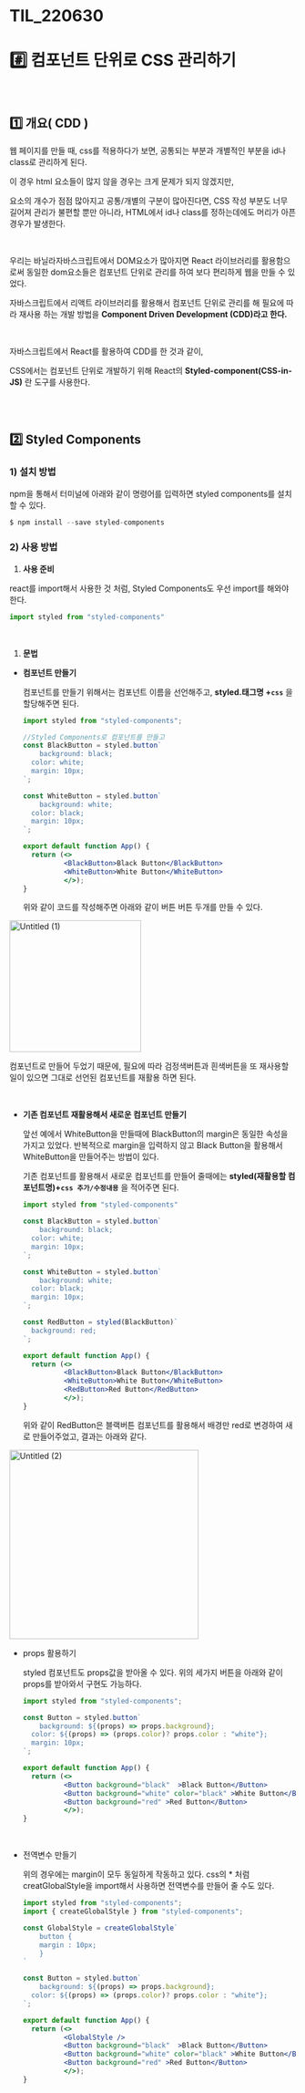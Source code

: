 # TIL_220630

# #️⃣ 컴포넌트 단위로 CSS 관리하기

<br>

## 1️⃣ 개요( CDD )

웹 페이지를 만들 때, css를 적용하다가 보면, 공통되는 부분과 개별적인 부분을 id나 class로 관리하게 된다.

이 경우 html 요소들이 많지 않을 경우는 크게 문제가 되지 않겠지만,

요소의 개수가 점점 많아지고 공통/개별의 구분이 많아진다면, CSS 작성 부분도 너무 길어져 관리가 불편할 뿐만 아니라, HTML에서 id나 class를 정하는데에도 머리가 아픈 경우가 발생한다.

<br>

우리는 바닐라자바스크립트에서 DOM요소가 많아지면 React 라이브러리를 활용함으로써 동일한 dom요소들은 컴포넌트 단위로 관리를 하여 보다 편리하게 웹을 만들 수 있었다.

자바스크립트에서 리액트 라이브러리를 활용해서 컴포넌트 단위로 관리를 해 필요에 따라 재사용 하는 개발 방법을 **Component Driven Development (CDD)라고 한다.**

<br>

자바스크립트에서 React를 활용하여 CDD를 한 것과 같이, 

CSS에서는 컴포넌트 단위로 개발하기 위해 React의 **Styled-component(CSS-in-JS)** 란 도구를 사용한다.

<br><br>

## 2️⃣ ****Styled Components****

### 1) 설치 방법

npm을 통해서 터미널에 아래와 같이 명령어를 입력하면 styled components를 설치할 수 있다.

```jsx
$ npm install --save styled-components
```

### 2) 사용 방법

1. **사용 준비**

react를  import해서 사용한 것 처럼, Styled Components도 우선 import를 해와야 한다.

```jsx
import styled from "styled-components"
```

<br>

1. **문법**
- **컴포넌트 만들기**
    
    컴포넌트를 만들기 위해서는 컴포넌트 이름을 선언해주고, **styled.태그명 +`css`** 을 할당해주면 된다.
    
    ```jsx
    import styled from "styled-components";
    
    //Styled Components로 컴포넌트를 만들고
    const BlackButton = styled.button`
    	background: black;
      color: white;
      margin: 10px;
    `;
    
    const WhiteButton = styled.button`
    	background: white;
      color: black;
      margin: 10px;
    `;
    
    export default function App() {
      return (<>
              <BlackButton>Black Button</BlackButton>
              <WhiteButton>White Button</WhiteButton>
              </>);
    }
    ```
    
    위와 같이 코드를 작성해주면 아래와 같이 버튼 버튼 두개를 만들 수 있다.
    

<img width="231" alt="Untitled (1)" src="https://user-images.githubusercontent.com/103102946/176673035-1f1c56e5-dad5-4a7f-b866-a0bb59f3874a.png">

컴포넌트로 만들어 두었기 때문에, 필요에 따라 검정색버튼과 흰색버튼을 또 재사용할 일이 있으면 그대로 선언된 컴포넌트를 재활용 하면 된다.

<br>

- **기존 컴포넌트 재활용해서 새로운 컴포넌트 만들기**
    
    앞선 예에서 WhiteButton을 만들때에 BlackButton의 margin은 동일한 속성을 가지고 있었다. 반복적으로 margin을 입력하지 않고 Black Button을 활용해서 WhiteButton을 만들어주는 방법이 있다. 
    
    기존 컴포넌트를 활용해서 새로운 컴포넌트를 만들어 줄때에는 **styled(재활용할 컴포넌트명)+`css 추가/수정내용`** 을 적어주면 된다.
    
    ```jsx
    import styled from "styled-components"
    
    const BlackButton = styled.button`
    	background: black;
      color: white;
      margin: 10px;
    `;
    
    const WhiteButton = styled.button`
    	background: white;
      color: black;
      margin: 10px;
    `;
    
    const RedButton = styled(BlackButton)`
      background: red;
    `;
    
    export default function App() {
      return (<>
              <BlackButton>Black Button</BlackButton>
              <WhiteButton>White Button</WhiteButton>
              <RedButton>Red Button</RedButton>
              </>);
    }
    ```
    
    위와 같이 RedButton은 블랙버튼 컴포넌트를 활용해서 배경만 red로 변경하여 새로 만들어주었고, 결과는 아래와 같다.
    

<img width="332" alt="Untitled (2)" src="https://user-images.githubusercontent.com/103102946/176673170-26d5b762-a9ab-4d18-a086-35ad014add86.png">

<br>

- props 활용하기
    
    styled 컴포넌트도 props값을 받아올 수 있다. 위의 세가지 버튼을 아래와 같이 props를 받아와서 구현도 가능하다.
    
    ```jsx
    import styled from "styled-components";
    
    const Button = styled.button`
    	background: ${(props) => props.background};
      color: ${(props) => (props.color)? props.color : "white"};
      margin: 10px;
    `;
    
    export default function App() {
      return (<>
              <Button background="black"  >Black Button</Button>
              <Button background="white" color="black" >White Button</Button>
              <Button background="red" >Red Button</Button>
              </>);
    }
    ```

<br>

- 전역변수 만들기
    
    위의 경우에는 margin이 모두 동일하게 작동하고 있다. css의 * 처럼 creatGlobalStyle을 import해서 사용하면 전역변수를 만들어 줄 수도 있다.
    
    ```jsx
    import styled from "styled-components";
    import { createGlobalStyle } from "styled-components";
    
    const GlobalStyle = createGlobalStyle`
    	button {
        margin : 10px;
    	}
    `
    
    const Button = styled.button`
    	background: ${(props) => props.background};
      color: ${(props) => (props.color)? props.color : "white"};
    `;
    
    export default function App() {
      return (<>
              <GlobalStyle />
              <Button background="black"  >Black Button</Button>
              <Button background="white" color="black" >White Button</Button>
              <Button background="red" >Red Button</Button>
              </>);
    }
    ```
